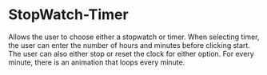# StopWatch-Timer
Allows the user to choose either a stopwatch or timer. When selecting timer, the user can enter the number of hours and minutes before clicking start. The user can also either stop or reset the clock for either option. For every minute, there is an animation that loops every minute. 
